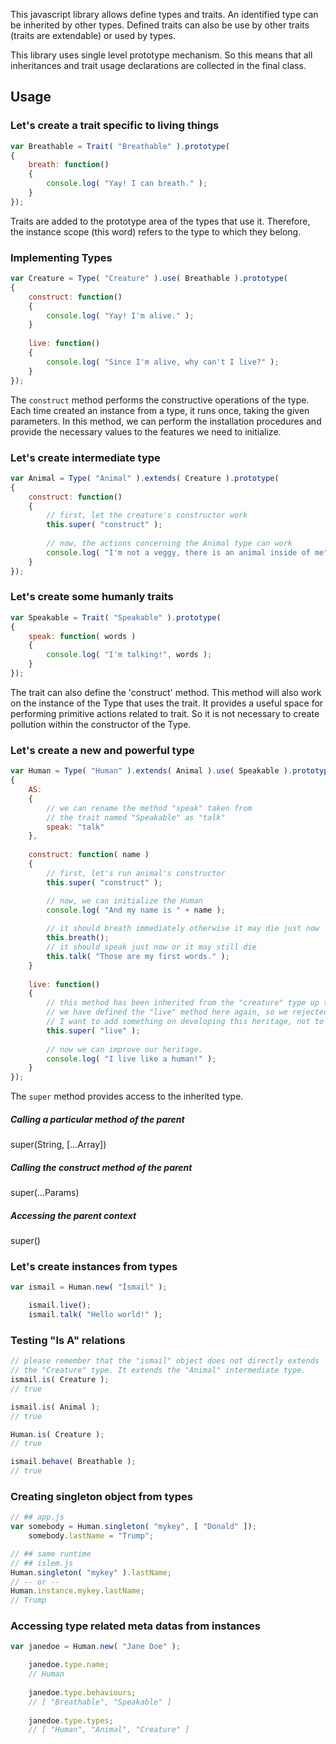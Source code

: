 This javascript library allows define types and traits. An identified type can be inherited
by other types. Defined traits can also be use by other traits (traits are extendable) or used by types.

This library uses single level prototype mechanism. So this means that all inheritances and trait usage declarations are collected in the final class.

## Usage
### Let's create a trait specific to living things
```javascript
var Breathable = Trait( "Breathable" ).prototype(
{
    breath: function()
    {
        console.log( "Yay! I can breath." );
    }
});
```
Traits are added to the prototype area of the types that use it. Therefore, the instance scope
(this word) refers to the type to which they belong.

### Implementing Types
```javascript
var Creature = Type( "Creature" ).use( Breathable ).prototype(
{
    construct: function()
    {
        console.log( "Yay! I'm alive." );
    }
    
    live: function()
    {
        console.log( "Since I'm alive, why can't I live?" );
    }
});
```
The `construct` method performs the constructive operations of the type. Each time
created an instance from a type, it runs once, taking the given parameters. In this
method, we can perform the installation procedures and provide the necessary values
to the features we need to initialize.

### Let's create intermediate type
```javascript
var Animal = Type( "Animal" ).extends( Creature ).prototype(
{
    construct: function()
    {
        // first, let the creature's constructor work
        this.super( "construct" );
        
        // now, the actions concerning the Animal type can work
        console.log( "I'm not a veggy, there is an animal inside of me" );
    }
});
```
### Let's create some humanly traits
```javascript
var Speakable = Trait( "Speakable" ).prototype(
{
    speak: function( words )
    {
        console.log( "I'm talking!", words );
    }
});
```

The trait can also define the 'construct' method. This method will also work on
the instance of the Type that uses the trait. It provides a useful space for
performing primitive actions related to trait. So it is not necessary to create
pollution within the constructor of the Type.

### Let's create a new and powerful type
```javascript
var Human = Type( "Human" ).extends( Animal ).use( Speakable ).prototype(
{
    AS:
    {
        // we can rename the method "speak" taken from
        // the trait named "Speakable" as "talk"
        speak: "talk"
    },
    
    construct: function( name )
    {
        // first, let's run animal's constructor
        this.super( "construct" );

        // now, we can initialize the Human
        console.log( "And my name is " + name );
        
        // it should breath immediately otherwise it may die just now
        this.breath();
        // it should speak just now or it may still die
        this.talk( "Those are my first words." );
    }
    
    live: function()
    {
        // this method has been inherited from the "creature" type up to this point, but
        // we have defined the "live" method here again, so we rejected the inheritance, but
        // I want to add something on developing this heritage, not to refuse it.
        this.super( "live" );
        
        // now we can improve our heritage.
        console.log( "I live like a human!" );
    }
});
```

The `super` method provides access to the inherited type.

##### Calling a particular method of the parent
super(String, [...Array])

##### Calling the construct method of the parent
super(...Params)

##### Accessing the parent context
super()

### Let's create instances from types
```javascript
var ismail = Human.new( "İsmail" );

    ismail.live();
    ismail.talk( "Hello world!" );
```

### Testing "Is A" relations
```javascript
// please remember that the "ismail" object does not directly extends
// the "Creature" type. It extends the "Animal" intermediate type.
ismail.is( Creature );
// true

ismail.is( Animal );
// true

Human.is( Creature );
// true

ismail.behave( Breathable );
// true
```

### Creating singleton object from types
```javascript
// ## app.js
var somebody = Human.singleton( "mykey", [ "Donald" ]);
    somebody.lastName = "Trump";

// ## same runtime
// ## islem.js
Human.singleton( "mykey" ).lastName;
// -- or --
Human.instance.mykey.lastName;
// Trump
```
### Accessing type related meta datas from instances
```javascript
var janedoe = Human.new( "Jane Doe" );

    janedoe.type.name;
    // Human
    
    janedoe.type.behaviours;
    // [ "Breathable", "Speakable" ]
    
    janedoe.type.types;
    // [ "Human", "Animal", "Creature" ]
```
